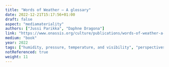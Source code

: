 ```yaml
---
title: "Words of Weather – A glossary"
date: 2022-12-21T15:17:56+01:00
draft: false
aspect: "mediamateriality"
authors: ["Jussi Parikka", "Daphne Dragona"]
link: "https://www.onassis.org/culture/publications/words-of-weather-a-glossary"
medium: "book"
year: 2022
tags: ["humidity, pressure, temperature, and visibility", "perspectives, cultures, and geographies", "scientific language and poetics"]
notReferenced: true
weight: 11
---
```

